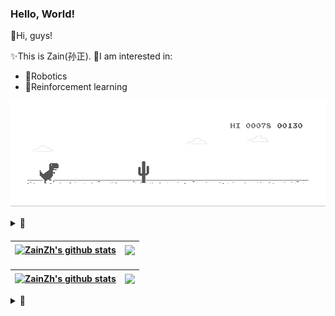 ### Hello, World!
👋Hi, guys! 

✨This is Zain(孙正).
🤔I am interested in:
- 🤖️Robotics 
- 🧠Reinforcement learning


![Dino](https://raw.githubusercontent.com/praveenscience/praveenscience/master/dino.gif)

<details>
<summary>🌱</summary>
<pre><code>

<!--START_SECTION:waka-->
**I'm an Early 🐤** 

```text
🌞 Morning    53 commits     ██░░░░░░░░░░░░░░░░░░░░░░░   10.17% 
🌆 Daytime    279 commits    █████████████░░░░░░░░░░░░   53.55% 
🌃 Evening    180 commits    ████████░░░░░░░░░░░░░░░░░   34.55% 
🌙 Night      9 commits      ░░░░░░░░░░░░░░░░░░░░░░░░░   1.73%

```
📅 **I'm Most Productive on Thursday** 

```text
Monday       87 commits     ████░░░░░░░░░░░░░░░░░░░░░   16.7% 
Tuesday      62 commits     ███░░░░░░░░░░░░░░░░░░░░░░   11.9% 
Wednesday    108 commits    █████░░░░░░░░░░░░░░░░░░░░   20.73% 
Thursday     149 commits    ███████░░░░░░░░░░░░░░░░░░   28.6% 
Friday       80 commits     ███░░░░░░░░░░░░░░░░░░░░░░   15.36% 
Saturday     22 commits     █░░░░░░░░░░░░░░░░░░░░░░░░   4.22% 
Sunday       13 commits     ░░░░░░░░░░░░░░░░░░░░░░░░░   2.5%

```


📊 **This Week I Spent My Time On** 

```text
⌚︎ Time Zone: Asia/Shanghai

💬 Programming Languages: 
Python                   1 hr 43 mins        ██████████░░░░░░░░░░░░░░░   40.41% 
YAML                     1 hr 30 mins        ████████░░░░░░░░░░░░░░░░░   35.27% 
C++                      51 mins             █████░░░░░░░░░░░░░░░░░░░░   19.9% 
Text                     9 mins              █░░░░░░░░░░░░░░░░░░░░░░░░   3.56% 
C                        1 min               ░░░░░░░░░░░░░░░░░░░░░░░░░   0.67%

🔥 Editors: 
PyCharm                  3 hrs 8 mins        ██████████████████░░░░░░░   73.49% 
CLion                    1 hr 8 mins         ██████░░░░░░░░░░░░░░░░░░░   26.51%

💻 Operating System: 
Linux                    4 hrs 16 mins       █████████████████████████   100.0%

```

**I Mostly Code in Python** 

```text
Python                   11 repos            ██████████████░░░░░░░░░░░   57.89% 
C++                      6 repos             ████████░░░░░░░░░░░░░░░░░   31.58% 
Jupyter Notebook         1 repo              █░░░░░░░░░░░░░░░░░░░░░░░░   5.26% 
C                        1 repo              █░░░░░░░░░░░░░░░░░░░░░░░░   5.26%

```



 Last Updated on 24/01/2023 01:34:53 UTC
<!--END_SECTION:waka-->
</code></pre>
</details>



#### 
| <a href="https://github.com/ZainZh/github-readme-stats"><img align="center" src="https://github-readme-stats-an0fxpx8x-zainzh.vercel.app/api/top-langs/?username=ZainZh&layout=compact&show_icons=true&include_all_commits=true&theme=buefy&hide_border=true" alt="ZainZh's github stats" /></a> | <a href="https://github.com/ZainZh/github-readme-stats"><img align="center" src="https://github-readme-stats-an0fxpx8x-zainzh.vercel.app/api/wakatime?username=ZainZh&layout=compact&theme=buefy&hide_border=true&langs_count=8" /></a> |
| ------------- | ------------- |

#### 
| <a href="https://github.com/ZainZh/github-readme-stats"><img align="center" src="https://github-readme-stats-an0fxpx8x-zainzh.vercel.app/api?username=ZainZh&show_icons=true&include_all_commits=true&theme=buefy&hide_border=true" alt="ZainZh's github stats" /></a> | <a href="https://github.com/ZainZh/github-readme-stats"><img align="center" src="https://github-readme-streak-stats.herokuapp.com/?user=ZainZh&layout=compact&theme=buefy&hide_border=true" /></a> |
| --- | --- |


<details>
<summary>💬</summary>
<pre><code>

Most Used Languages: The language that I used most in all projects.
Wakatime Stats: My working time stats in the past fourteen days.
Github stats: My growth process.
</code></pre>
</details>

<!--
**ZainZh/ZainZh** is a ✨ _special_ ✨ repository because its `README.md` (this file) appears on your GitHub profile.

Here are some ideas to get you started:

- 🔭 I’m currently working on ...
- 🌱 I’m currently learning ...
- 👯 I’m looking to collaborate on ...
- 🤔 I’m looking for help with ...
- 💬 Ask me about ...
- 📫 How to reach me: ...
- 😄 Pronouns: ...
- ⚡ Fun fact: ...
-->
